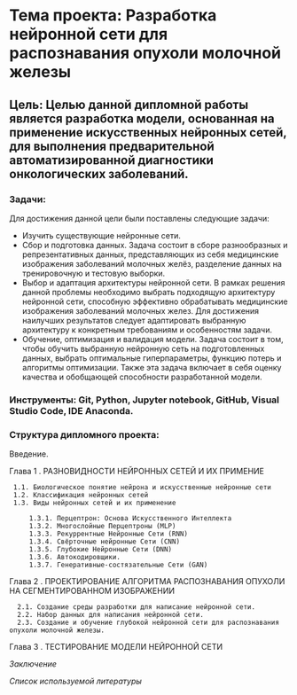# **Тема проекта: Разработка нейронной сети для распознавания опухоли молочной железы**

## **Цель: Целью данной дипломной работы является разработка модели, основанная на применение искусственных нейронных сетей, для выполнения предварительной автоматизированной диагностики онкологических заболеваний.**


### **Задачи:**

Для достижения данной цели были поставлены следующие задачи: 
*	Изучить существующие нейронные сети.
*	Сбор и подготовка данных. Задача состоит в сборе разнообразных и репрезентативных данных, представляющих из себя медицинские изображения заболеваний молочных желёз, разделение данных на тренировочную и тестовую выборки.
*	Выбор и адаптация архитектуры нейронной сети. В рамках решения данной проблемы необходимо выбрать подходящую архитектуру нейронной сети, способную эффективно обрабатывать медицинские изображения заболеваний молочных желез. Для достижения наилучших результатов следует адаптировать выбранную архитектуру к конкретным требованиям и особенностям задачи.
*	Обучение, оптимизация и валидация модели. Задача состоит в том, чтобы обучить выбранную нейронную сеть на подготовленных данных, выбрать оптимальные гиперпараметры, функцию потерь и алгоритмы оптимизации.
Также эта задача включает в себя оценку качества и обобщающей способности разработанной модели.

### **Инструменты**: Git, Python, Jupyter notebook, GitHub, Visual Studio Code, IDE Anaconda.

### **Структура дипломного проекта**:

Введение.  

Глава 1 . РАЗНОВИДНОСТИ НЕЙРОННЫХ СЕТЕЙ И ИХ ПРИМЕНИЕ  

	 1.1. Биологическое понятие нейрона и искусственные нейронные сети
	 1.2. Классификация нейронных сетей	 
	 1.3. Виды нейронных сетей и их применение  
  
		 1.3.1. Перцептрон: Основа Искусственного Интеллекта  
		 1.3.2. Многослойные Перцептроны (MLP)  
		 1.3.3. Рекуррентные Нейронные Сети (RNN)  
		 1.3.4. Свёрточные нейронные Сети (CNN)  
		 1.3.5. Глубокие Нейронные Сети (DNN)  
		 1.3.6. Автокодировщики.  
		 1.3.7. Генеративные-состязательные Сети (GAN)  
   
Глава 2 . ПРОЕКТИРОВАНИЕ АЛГОРИТМА РАСПОЗНАВАНИЯ ОПУХОЛИ НА СЕГМЕНТИРОВАННОМ ИЗОБРАЖЕНИИ  

	  2.1. Создание среды разработки для написание нейронной сети.  
	  2.2. Набор данных для написания нейронной сети.  
	  2.3. Создание и обучение глубокой нейронной сети для распознавания опухоли молочной железы.  

Глава 3 . ТЕСТИРОВАНИЕ МОДЕЛИ НЕЙРОННОЙ СЕТИ

_Заключение_ 

_Список используемой литературы_ 
	
		 

